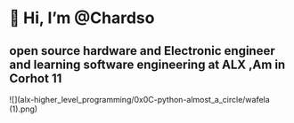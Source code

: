  # 👋 Hi, I’m @Chardso 
 
 ## open source hardware and Electronic engineer and learning software engineering at ALX ,Am in Corhot 11


![](alx-higher_level_programming/0x0C-python-almost_a_circle/wafela (1).png)





















​



​
